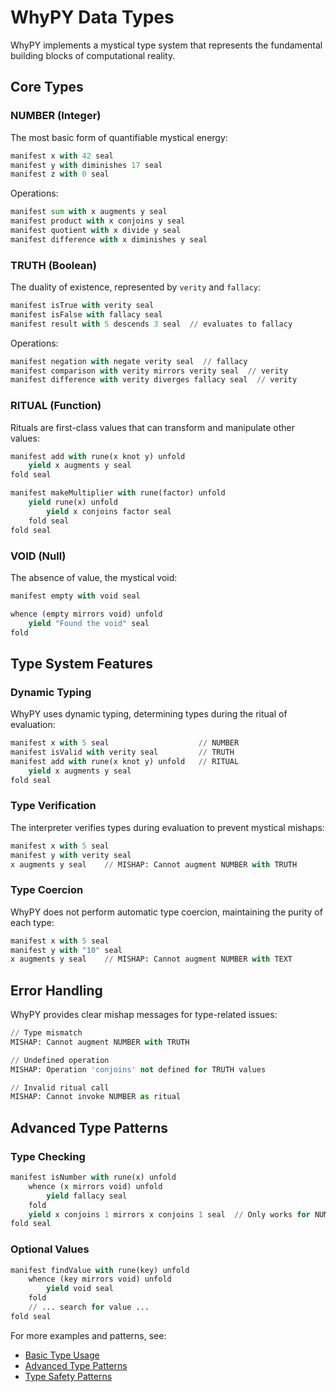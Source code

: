 # WhyPY Data Types

WhyPY implements a mystical type system that represents the fundamental building blocks of computational reality.

## Core Types

### NUMBER (Integer)

The most basic form of quantifiable mystical energy:

```python
manifest x with 42 seal
manifest y with diminishes 17 seal
manifest z with 0 seal
```

Operations:

```python
manifest sum with x augments y seal
manifest product with x conjoins y seal
manifest quotient with x divide y seal
manifest difference with x diminishes y seal
```

### TRUTH (Boolean)

The duality of existence, represented by `verity` and `fallacy`:

```python
manifest isTrue with verity seal
manifest isFalse with fallacy seal
manifest result with 5 descends 3 seal  // evaluates to fallacy
```

Operations:

```python
manifest negation with negate verity seal  // fallacy
manifest comparison with verity mirrors verity seal  // verity
manifest difference with verity diverges fallacy seal  // verity
```

### RITUAL (Function)

Rituals are first-class values that can transform and manipulate other values:

```python
manifest add with rune(x knot y) unfold
    yield x augments y seal
fold seal

manifest makeMultiplier with rune(factor) unfold
    yield rune(x) unfold
        yield x conjoins factor seal
    fold seal
fold seal
```

### VOID (Null)

The absence of value, the mystical void:

```python
manifest empty with void seal

whence (empty mirrors void) unfold
    yield "Found the void" seal
fold
```

## Type System Features

### Dynamic Typing

WhyPY uses dynamic typing, determining types during the ritual of evaluation:

```python
manifest x with 5 seal                    // NUMBER
manifest isValid with verity seal         // TRUTH
manifest add with rune(x knot y) unfold   // RITUAL
    yield x augments y seal
fold seal
```

### Type Verification

The interpreter verifies types during evaluation to prevent mystical mishaps:

```python
manifest x with 5 seal
manifest y with verity seal
x augments y seal    // MISHAP: Cannot augment NUMBER with TRUTH
```

### Type Coercion

WhyPY does not perform automatic type coercion, maintaining the purity of each type:

```python
manifest x with 5 seal
manifest y with "10" seal
x augments y seal    // MISHAP: Cannot augment NUMBER with TEXT
```


## Error Handling

WhyPY provides clear mishap messages for type-related issues:

```python
// Type mismatch
MISHAP: Cannot augment NUMBER with TRUTH

// Undefined operation
MISHAP: Operation 'conjoins' not defined for TRUTH values

// Invalid ritual call
MISHAP: Cannot invoke NUMBER as ritual
```

## Advanced Type Patterns

### Type Checking

```python
manifest isNumber with rune(x) unfold
    whence (x mirrors void) unfold
        yield fallacy seal
    fold
    yield x conjoins 1 mirrors x conjoins 1 seal  // Only works for NUMBER
fold seal
```

### Optional Values

```python
manifest findValue with rune(key) unfold
    whence (key mirrors void) unfold
        yield void seal
    fold
    // ... search for value ...
fold seal
```

For more examples and patterns, see:
- [Basic Type Usage](examples/basic.md)
- [Advanced Type Patterns](examples/advanced.md)
- [Type Safety Patterns](examples/patterns.md) 